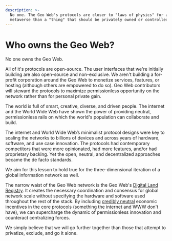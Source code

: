 ```yaml
---
description: >-
  No one. The Geo Web's protocols are closer to "laws of physics" for a
  metaverse than a "thing" that should be privately owned or controlled.
---
```


# Who owns the Geo Web?

No one owns the Geo Web.

All of it's protocols are open-source. The user interfaces that we're initially building are also open-source and non-exclusive. We aren't building a for-profit corporation around the Geo Web to monetize services, features, or hosting \(although others are empowered to do so\). Geo Web contributors will steward the protocols to maximize permissionless opportunity on the network rather than for personal private gain.

The world is full of smart, creative, diverse, and driven people. The internet and the World Wide Web have shown the power of providing neutral, permissionless rails on which the world's population can collaborate and build.

The internet and World Wide Web’s minimalist protocol designs were key to scaling the networks to billions of devices and across years of hardware, software, and use case innovation. The protocols had contemporary competitors that were more opinionated, had more features, and/or had proprietary backing. Yet the open, neutral, and decentralized approaches became the de facto standards.

We aim for this lesson to hold true for the three-dimensional iteration of a global information network as well.

The narrow waist of the Geo Web network is the Geo Web's [Digital Land Registry](../concepts/digital-land-registry.md). It creates the necessary coordination and consensus for global network scale without specifying the hardware and software used throughout the rest of the stack. By including [credibly neutral](https://nakamoto.com/credible-neutrality/) economic incentives in the core protocols \(something the internet and WWW don't have\), we can supercharge the dynamic of permissionless innovation and counteract centralizing forces.

We simply believe that we will go further together than those that attempt to privatize, exclude, and go it alone.

